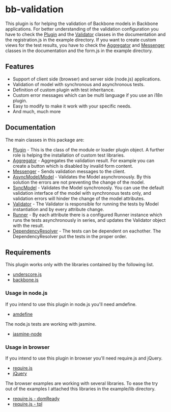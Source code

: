 # bb-validation

This plugin is for helping the validation of Backbone models in Backbone applications. For better understanding of the validation configuration you have to check the [Plugin](https://github.com/inf3rno/bb-validation/blob/master/doc/Plugin.md) and the [Validator](https://github.com/inf3rno/bb-validation/blob/master/doc/Validator.md) classes in the documentation and the registration.js in the example directory. If you want to create custom views for the test results, you have to check the [Aggregator](https://github.com/inf3rno/bb-validation/blob/master/doc/Aggregator.md) and [Messenger](https://github.com/inf3rno/bb-validation/blob/master/doc/Messenger.md) classes in the documentation and the form.js in the example directory.

## Features

 * Support of client side (browser) and server side (node.js) applications.
 * Validation of model with synchronous and asynchronous tests.
 * Definition of custom plugin with test inheritance.
 * Custom error messages which can be multi language if you use an i18n plugin.
 * Easy to modify to make it work with your specific needs.
 * And much, much more

## Documentation

The main classes in this package are:

 * [Plugin](https://github.com/inf3rno/bb-validation/blob/master/doc/Plugin.md) - This is the class of the module or loader plugin object. A further role is helping the installation of custom test libraries.
 * [Aggregator](https://github.com/inf3rno/bb-validation/blob/master/doc/Aggregator.md) - Aggregates the validation result. For example you can create a button which is disabled by invalid form content.
 * [Messenger](https://github.com/inf3rno/bb-validation/blob/master/doc/Messenger.md) - Sends validation messages to the client.
 * [AsyncModel/Model](https://github.com/inf3rno/bb-validation/blob/master/doc/AsyncModel.md) - Validates the Model asynchronously. By this solution the errors are not preventing the change of the model.
 * [SyncModel](https://github.com/inf3rno/bb-validation/blob/master/doc/SyncModel.md) - Validates the Model synchronosly. You can use the default validation interface of the model with synchronous tests only, and validation errors will hinder the change of the model attributes.
 * [Validator](https://github.com/inf3rno/bb-validation/blob/master/doc/Validator.md) - The Validator is responsible for running the tests by Model instantiation and by every attribute change.
 * [Runner](https://github.com/inf3rno/bb-validation/blob/master/doc/Runner.md) - By each attribute there is a configured Runner instance which runs the tests asynchronously in series, and updates the Validator object with the result.
 * [DependencyResolver](https://github.com/inf3rno/bb-validation/blob/master/doc/DependencyResolver.md) - The tests can be dependent on eachother. The DependencyResolver put the tests in the proper order.

## Requirements

This plugin works only with the libraries contained by the following list.

 * [underscore.js](http://underscorejs.org/)
 * [backbone.js](http://backbonejs.org)

### Usage in node.js

If you intend to use this plugin in node.js you'll need amdefine.

 * [amdefine](https://npmjs.org/package/amdefine)

The node.js tests are working with jasmine.

 * [jasmine-node](https://npmjs.org/package/jasmine-node)

### Usage in browser

If you intend to use this plugin in browser you'll need require.js and jQuery.

 * [require.js](http://requirejs.org/)
 * [jQuery](http://jquery.com/)

The browser examples are working with several libraries. To ease the try out of the examples I attached this libraries in the example/lib directory.

 * [require.js - domReady](https://github.com/requirejs/domReady)
 * [require.js - tpl](https://github.com/ZeeAgency/requirejs-tpl)